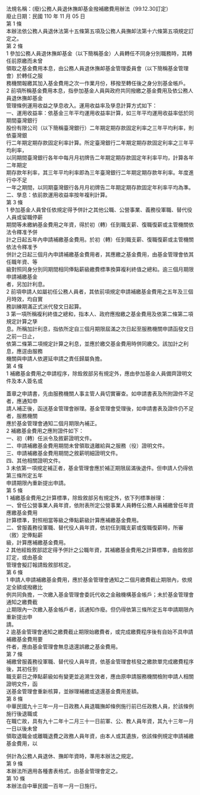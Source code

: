 法規名稱：(廢)公務人員退休撫卹基金撥補繳費用辦法（99.12.30訂定）  
廢止日期：民國 110 年 11 月 05 日  
第 1 條  
本辦法依公務人員退休法第十五條第五項及公務人員撫卹法第十六條第五項規定訂定之。  
第 2 條  
1 參加公務人員退休撫卹基金（以下簡稱基金）人員轉任不同身分別職務時，其轉任前原繳而未曾  
領取之基金費用本息，由公務人員退休撫卹基金管理委員會（以下簡稱基金管理會）於轉任之服  
務機關報繳其加入基金費用之次一作業月份，移撥至轉任後之身分別基金帳戶。  
2 前項所稱基金費用本息，指參加基金人員與政府共同撥繳之基金費用及依公務人員退休撫卹基金  
管理條例運用收益之孳息收入。運用收益率及孳息計算方式如下：  
一、運用收益率：依基金三年平均運用收益率計算，如三年平均運用收益率低於同期間臺灣銀行  
股份有限公司（以下簡稱臺灣銀行）二年期定期存款固定利率之三年平均利率，則依臺灣銀  
行二年期定期存款固定利率計算。所定臺灣銀行二年期定期存款固定利率之三年平均利率，  
以同期間臺灣銀行各年中每月月初牌告二年期定期存款固定年利率平均，計算各年二年期定  
期存款年利率，其三年平均利率即為三年臺灣銀行二年期定期存款年利率。年度進行中不足  
一年之期間，以同期臺灣銀行各月月初牌告二年期定期存款固定年利率平均為準。  
二、孳息：依前款運用收益率按年複利計算。  
第 3 條  
1 參加基金人員曾任依規定得予併計之其他公職、公營事業、義務役軍職、替代役人員或留職停薪  
期間等未繳納基金費用之年資，得於初（轉）任到職支薪、復職復薪或主管機關依法令釋准予併  
計之日起五年內申請補繳基金費用。於初（轉）任到職支薪、復職復薪或主管機關依法令釋准予  
併計之日起三個月內申請補繳基金費用者，其應繳之基金費用，由基金管理會依其任職年資、等  
級對照同身分別同期間相同俸點薪級繳費標準換算複利終值之總和。逾三個月期限申請補繳基金  
者，另加計利息。  
2 前項申請人如屬初任公務人員者，其依前項規定申請補繳基金費用之五年及三個月時效，均自實  
務訓練期滿正式派代發文日起算。  
3 第一項所稱複利終值之總和，指本人、政府應撥繳之基金費用及依第二條第二項規定計算之孳  
息。所稱加計利息，指依所定自三個月期限屆滿之次日起至服務機關申請函發文日之前一日止，  
依第二條第二項規定計算之利息，並應於繳交基金費用時併同繳交。該加計之利息，應逕由服務  
機關與申請人依遲延申請之責任歸屬負擔。  
第 4 條  
1 補繳基金費用之申請程序，除銓敘部另有規定外，應由參加基金人員備齊證明文件及本人簽名或  


蓋章之申請書，先由服務機關人事主管人員切實審查。如申請書表及所附證件不足者，應通知申  
請人補正後，函送基金管理會辦理。基金管理會受理後，如申請書表及證件仍不足者，服務機關  
應於基金管理會通知二個月期限內補正。  
2 補繳基金費用之應附證件如下：  
一、初（轉）任派令及敘薪證明文件。  
二、申請補繳基金費用期間未曾領取退離給與之服務（役）證明文件。  
三、申請補繳基金費用期間之敘薪明細證明文件。  
四、其他相關證明文件。  
3 未依第一項規定補正者，基金管理會應於補正期限屆滿後退件。但申請人仍得依第三條所定五年  
申請期限內重新提出申請。  
第 5 條  
1 補繳基金費用之計算標準，除銓敘部另有規定外，依下列標準辦理：  
一、曾任公營事業人員年資，依附表所定公營事業人員轉任公務人員補繳曾任年資應繳基金費用  
計算標準，對照相當等級之俸點薪級計算應補繳基金費用。  
二、曾服義務役軍職、替代役人員年資，依初任到職支薪或復職復薪時，所審（敘）定俸點薪  
級，計算應補繳基金費用。  
2 其他經銓敘部認定得予併計之公職年資，其補繳基金費用之計算標準，由銓敘部訂定，或由基金  
管理會擬訂報請銓敘部核定。  
第 6 條  
1 申請人申請補繳基金費用，應於基金管理會通知之二個月繳費截止期限內，依規定全額或撥繳比  
例共同負擔，一次繳入基金管理會委託代收之金融機構基金帳戶；未於基金管理會通知之繳費截  
止期限內一次繳入基金帳戶者，該通知作廢。但仍得依第三條所定五年申請期限內重新提出申  
請。  
2 逾基金管理會通知之繳費截止期限始繳費者，或完成繳費程序後有自始不具申請補繳基金費用要  
件者，應由基金管理會無息退還誤繳之基金費用。  
第 7 條  
補繳曾服義務役軍職、替代役人員年資，依基金管理會核發之繳款單完成繳費程序後，其初任到  
職支薪日之俸點薪級如有變更並追溯生效者，應由原申請服務機關檢附申請人相關證明文件，函  
送基金管理會重新核算，並辦理補繳或退還基金費用差額。  
第 8 條  
中華民國九十三年一月一日政務人員退職撫卹條例施行前已任政務人員，於該條例施行後退職或  
在職亡故，具有九十二年十二月三十一日前軍、公、教人員年資，其九十三年一月一日以後未曾  
領取退職金或離職退費之政務人員年資，由本人或其遺族，依該條例規定申請補繳基金費用，以  


併計為公務人員退休、撫卹年資時，準用本辦法之規定。  
第 9 條  
本辦法所適用各種書表格式，由基金管理會定之。  
第 10 條  
本辦法自中華民國一百年一月一日施行。  


